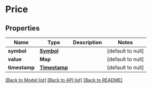 # Price
## Properties

| Name | Type | Description | Notes |
|------------ | ------------- | ------------- | -------------|
| **symbol** | [**Symbol**](Symbol.md) |  | [default to null] |
| **value** | **Map** |  | [default to null] |
| **timestamp** | [**Timestamp**](Timestamp.md) |  | [default to null] |

[[Back to Model list]](../README.md#documentation-for-models) [[Back to API list]](../README.md#documentation-for-api-endpoints) [[Back to README]](../README.md)

